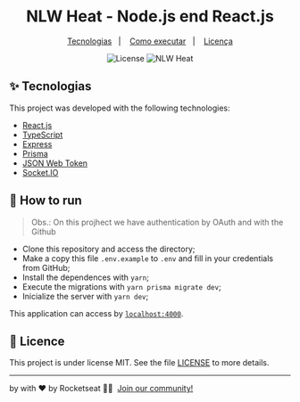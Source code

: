 <h1 align="center">NLW Heat - Node.js end React.js</h1>

<p align="center">
  <a href="#-tecnologias">Tecnologias</a>&nbsp;&nbsp;&nbsp;|&nbsp;&nbsp;&nbsp;
  <a href="#-como-executar">Como executar</a>&nbsp;&nbsp;&nbsp;|&nbsp;&nbsp;&nbsp;
  <a href="#-licença">Licença</a>
</p>

<p align="center">
  <img alt="License" src="https://img.shields.io/static/v1?label=license&message=MIT&color=8257E5&labelColor=000000">
  <img src="https://img.shields.io/static/v1?label=NLW&message=Heat&color=8257E5&labelColor=000000" alt="NLW Heat" />
</p>

## ✨ Tecnologias

This project was developed with the following technologies:

- [React.js](https://reactjs.org/)
- [TypeScript](https://www.typescriptlang.org/)
- [Express](https://expressjs.com/pt-br/)
- [Prisma](https://www.prisma.io/)
- [JSON Web Token](https://jwt.io/)
- [Socket.IO](https://socket.io/)


## 🚀 How to run
> Obs.: On this projhect we have authentication by OAuth and with the Github

- Clone this repository and access the directory;
- Make a copy this file `.env.example` to `.env` and fill in your credentials from GitHub;
- Install the dependences with `yarn`;
- Execute the migrations with `yarn prisma migrate dev`;
- Inicialize the server with `yarn dev`;

This application can access by [`localhost:4000`](http://localhost:4000).

## 📄 Licence

This project is under license MIT. See the file [LICENSE](LICENSE) to more details.

---

by with ♥ by Rocketseat 👋🏻 &nbsp;[Join our community!](https://discordapp.com/invite/gCRAFhc)
